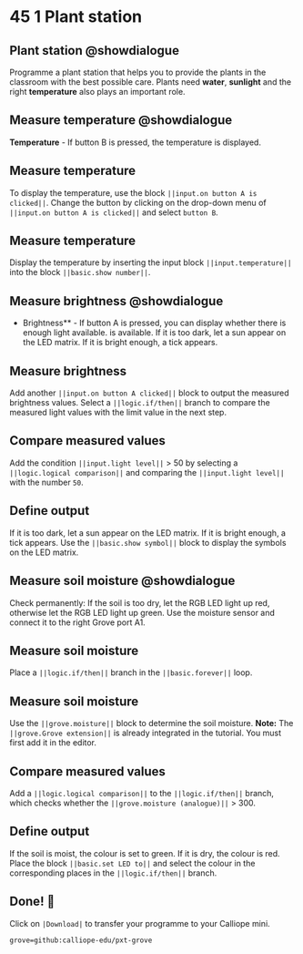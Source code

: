 # 45 1 Plant station


## Plant station @showdialogue
Programme a plant station that helps you to provide the plants in the classroom with the best possible care. Plants need **water**, **sunlight** and the right
**temperature** also plays an important role. 

## Measure temperature @showdialogue
**Temperature** - If button B is pressed, the temperature is displayed.

## Measure temperature
To display the temperature, use the block ``||input.on button A is clicked||``. Change the button by clicking on the drop-down menu of ``||input.on button A is clicked||`` and select ``button B``.   

## Measure temperature
Display the temperature by inserting the input block ``||input.temperature||`` into the block ``||basic.show number||``.

## Measure brightness @showdialogue
- Brightness** - If button A is pressed, you can display whether there is enough light available.
is available. If it is too dark, let a sun appear on the LED matrix. If it is bright enough, a tick appears.

## Measure brightness
Add another ``||input.on button A clicked||`` block to output the measured brightness values. Select a ``||logic.if/then||`` branch to compare the measured light values with the limit value in the next step.

## Compare measured values
Add the condition ``||input.light level||`` > 50 by selecting a ``||logic.logical comparison||`` and comparing the ``||input.light level||`` with the number ``50``.
## Define output
If it is too dark, let a sun appear on the LED matrix. If it is bright enough, a tick appears. Use the ``||basic.show symbol||`` block to display the symbols on the LED matrix.

## Measure soil moisture @showdialogue
Check permanently: If the soil is too dry, let the RGB LED light up red, otherwise let the RGB LED light up green. Use the moisture sensor and connect it to the right Grove port A1.

## Measure soil moisture
Place a ``||logic.if/then||`` branch in the ``||basic.forever||`` loop.


## Measure soil moisture

Use the ``||grove.moisture||`` block to determine the soil moisture.
**Note:** The ``||grove.Grove extension||`` is already integrated in the tutorial. You must first add it in the editor.

## Compare measured values
Add a ``||logic.logical comparison||`` to the ``||logic.if/then||`` branch, which checks whether the ``||grove.moisture (analogue)||`` > 300. 


## Define output
If the soil is moist, the colour is set to green. If it is dry, the colour is red. Place the block ``||basic.set LED to||`` and select the colour in the corresponding places in the ``||logic.if/then||`` branch.


## Done! 🎉
Click on ``|Download|`` to transfer your programme to your Calliope mini.


```package
grove=github:calliope-edu/pxt-grove
```





